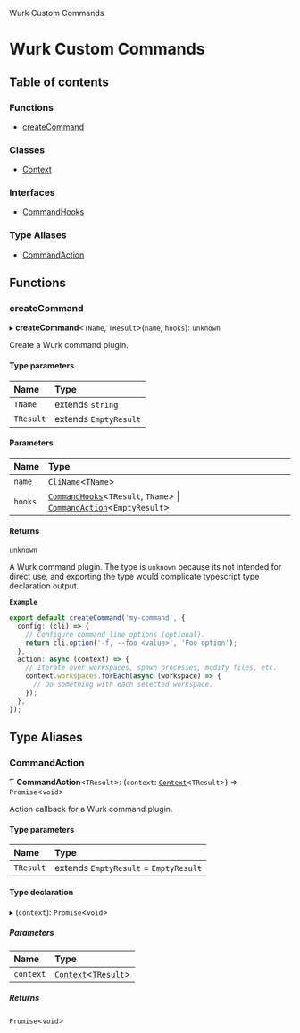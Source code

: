 Wurk Custom Commands

# Wurk Custom Commands

## Table of contents

### Functions

- [createCommand](README.md#createcommand)

### Classes

- [Context](classes/Context.md)

### Interfaces

- [CommandHooks](interfaces/CommandHooks.md)

### Type Aliases

- [CommandAction](README.md#commandaction)

## Functions

### createCommand

▸ **createCommand**\<`TName`, `TResult`\>(`name`, `hooks`): `unknown`

Create a Wurk command plugin.

#### Type parameters

| Name | Type |
| :------ | :------ |
| `TName` | extends `string` |
| `TResult` | extends `EmptyResult` |

#### Parameters

| Name | Type |
| :------ | :------ |
| `name` | `CliName`\<`TName`\> |
| `hooks` | [`CommandHooks`](interfaces/CommandHooks.md)\<`TResult`, `TName`\> \| [`CommandAction`](README.md#commandaction)\<`EmptyResult`\> |

#### Returns

`unknown`

A Wurk command plugin. The type is `unknown` because its not
intended for direct use, and exporting the type would complicate typescript
type declaration output.

**`Example`**

```ts
export default createCommand('my-command', {
  config: (cli) => {
    // Configure command line options (optional).
    return cli.option('-f, --foo <value>', 'Foo option');
  },
  action: async (context) => {
    // Iterate over workspaces, spawn processes, modify files, etc.
    context.workspaces.forEach(async (workspace) => {
      // Do something with each selected workspace.
    });
  },
});
```

## Type Aliases

### CommandAction

Ƭ **CommandAction**\<`TResult`\>: (`context`: [`Context`](classes/Context.md)\<`TResult`\>) => `Promise`\<`void`\>

Action callback for a Wurk command plugin.

#### Type parameters

| Name | Type |
| :------ | :------ |
| `TResult` | extends `EmptyResult` = `EmptyResult` |

#### Type declaration

▸ (`context`): `Promise`\<`void`\>

##### Parameters

| Name | Type |
| :------ | :------ |
| `context` | [`Context`](classes/Context.md)\<`TResult`\> |

##### Returns

`Promise`\<`void`\>

